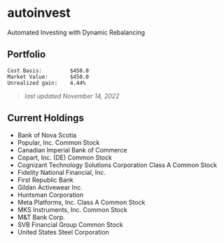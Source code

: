 # autoinvest
Automated Investing with Dynamic Rebalancing
## Portfolio
```
Cost Basis:         $450.0
Market Value:       $450.0
Unrealized gain:    4.44%
```
>*last updated November 14, 2022*
## Current Holdings
- Bank of Nova Scotia
- Popular, Inc. Common Stock
- Canadian Imperial Bank of Commerce
- Copart, Inc. (DE) Common Stock
- Cognizant Technology Solutions Corporation Class A Common Stock
- Fidelity National Financial, Inc.
- First Republic Bank
- Gildan Activewear Inc.
- Huntsman Corporation
- Meta Platforms, Inc. Class A Common Stock
- MKS Instruments, Inc. Common Stock
- M&T Bank Corp.
- SVB Financial Group Common Stock
- United States Steel Corporation
